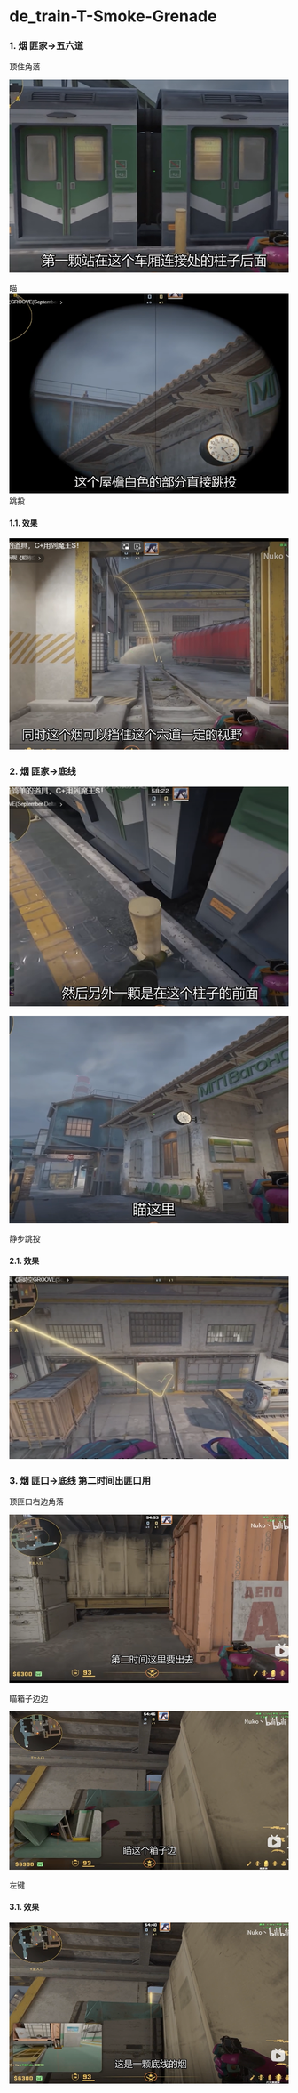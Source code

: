 # de_train-T-Smoke-Grenade

### 1. 烟 匪家->五六道
顶住角落

![alt text](../../assets/de_train/smoke_T_spawn_to_5_6.png)

瞄
![alt text](../../assets/de_train/smoke_T_56_aim.png)
跳投

#### 1.1. 效果

![alt text](../../assets/de_train/smoke_t_56.png)

### 2. 烟 匪家->底线

![alt text](../../assets/de_train/smoke_T_bt_pos.png)

![alt text](../../assets/de_train/smoke_T_bt_aim.png)

静步跳投

#### 2.1. 效果

![alt text](../../assets/de_train/image-22.png)

### 3. 烟 匪口->底线 第二时间出匪口用
顶匪口右边角落

![alt text](../../assets/de_train/image-7.png)

瞄箱子边边

![alt text](../../assets/de_train/image-8.png)

左键 

#### 3.1. 效果
![alt text](../../assets/de_train/image-16.png)